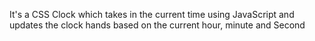 It's a CSS Clock which takes in the current time using JavaScript and updates the clock hands based on the current hour, minute and Second
